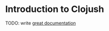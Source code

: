 # Introduction to Clojush

TODO: write [great documentation](http://jacobian.org/writing/great-documentation/what-to-write/)
